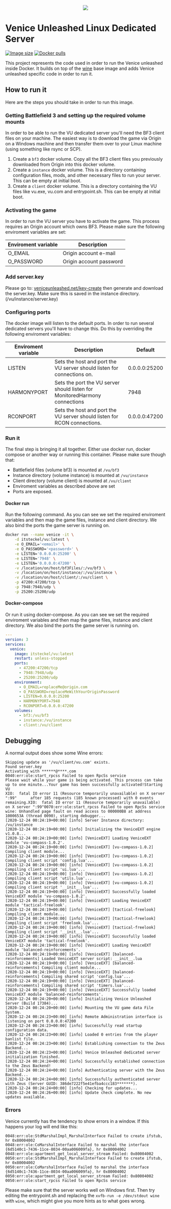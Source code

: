 <p align="center">
  <img src="https://github.com/itsTeckel/vu/blob/master/logo.png?raw=true" />
</p>

# Venice Unleashed Linux Dedicated Server

[![Image size](https://img.shields.io/docker/image-size/itsteckel/vu.svg)](https://hub.docker.com/repository/docker/itsteckel/vu)
[![Docker pulls](https://img.shields.io/docker/pulls/itsteckel/vu.svg)](https://hub.docker.com/repository/docker/itsteckel/vu)

This project represents the code used in order to run the Venice unleashed inside Docker. It builds on top of the [wine](https://github.com/itsTeckel/wine) base image and adds Venice unleashed specific code in order to run it.

## How to run it

Here are the steps you should take in order to run this image.

### Getting Battlefield 3 and setting up the required volume mounts

In order to be able to run the VU dedicated server you'll need the BF3 client files on your machine. The easiest way is to download the game via Origin on a Windows machine and then transfer them over to your Linux machine (using something like rsync or SCP).

1. Create a ```bf3``` docker volume. Copy all the BF3 client files you previously downloaded from Origin into this docker volume.
2. Create a ```instance``` docker volume. This is a directory containing configuration files, mods, and other necessary files to run your server. This can be empty at initial boot.
3. Create a ```client``` docker volume. This is a directory containing the VU files like vu.exe, vu.com and entrypoint.sh. This can be empty at initial boot.

### Activating the game

In order to run the VU server you have to activate the game. This process requires an Origin account which owns BF3. Please make sure the following enviroment variables are set:

| Enviroment variable  | Description
|------------------|----------------|
| O_EMAIL| Origin account e-mail    | 
| O_PASSWORD| Origin account password |

### Add server.key

Please go to: [veniceunleashed.net/key-create](https://veniceunleashed.net/key-create) then generate and download the server.key. Make sure this is saved in the instance directory. (/vu/instance/server.key)


### Configuring ports

The docker image will listen to the default ports. In order to run several dedicated servers you'll have to change this. Do this by overriding the following enviroment variables:

| Enviroment variable  | Description | Default |
|------------------|----------------|----------------|
| LISTEN |  Sets the host and port the VU server should listen for connections on. | 0.0.0.0:25200
| HARMONYPORT | Sets the port the VU server should listen for MonitoredHarmony connections | 7948
| RCONPORT | Sets the host and port the VU server should listen for RCON connections. | 0.0.0.0:47200


### Run it

The final step is bringing it all together. Either use docker run, docker compose or another way or running this container. Please make sure though that:

- Battlefield files (volume bf3) is mounted at ```/vu/bf3```
- Instance directory (volume instance) is mounted at ```/vu/instance```
- Client directory (volume client) is mounted at ```/vu/client```
- Enviroment variables as described above are set
- Ports are exposed.

#### Docker run

Run the following command. As you can see we set the required enviroment variables and then map the game files, instance and client directory. We also bind the ports the game server is running on.

```bash
docker run --name venice -it \
	-d itsteckel/vu:latest \
	-e O_EMAIL='<email>' \
	-e O_PASSWORD='<password>' \
	-e LISTEN='0.0.0.0:25200' \
	-e LISTEN='7948' \
	-e LISTEN='0.0.0.0:47200' \
	-v /location/on/host/bf3Files/:/vu/bf3 \
	-v /location/on/host/instance/:/vu/instance \
	-v /location/on/host/client/:/vu/client \
	-p 47200:47200/tcp \
	-p 7948:7948/udp \
	-p 25200:25200/udp
```

#### Docker-compose

Or run it using docker-compose. As you can see we set the required enviroment variables and then map the game files, instance and client directory. We also bind the ports the game server is running on.

```yaml
---
version: 3
services:
  venice:
    image: itsteckel/vu:latest
    restart: unless-stopped
    ports:
      - 47200:47200/tcp
      - 7948:7948/udp
      - 25200:25200/udp
    environment:
      - O_EMAIL=replaceMe@origin.com
      - O_PASSWORD=replaceMeWithYourOriginPassword
      - LISTEN=0.0.0.0:25200
      - HARMONYPORT=7948
      - RCONPORT=0.0.0.0:47200
    volumes:
      - bf3:/vu/bf3
      - instance:/vu/instance
      - client:/vu/client
```


## Debugging

A normal output does show some Wine errors:
```
Skipping update as '/vu/client/vu.com' exists.
Found server.key
Activating with ******@****.com
0040:err:ole:start_rpcss Failed to open RpcSs service
Please wait while your game is being activated. This process can take up to one minute...Your game has been successfully activated!Starting VU
XIO:  fatal IO error 11 (Resource temporarily unavailable) on X server ":99"      after 185 requests (185 known processed) with 0 events remaining.XIO:  fatal IO error 11 (Resource temporarily unavailable) on X server ":99"0070:err:ole:start_rpcss Failed to open RpcSs service
wine: Unhandled page fault on read access to 000000B8 at address 1000653A (thread 0090), starting debugger...
[2020-12-24 00:24:19+00:00] [info] Server Instance directory: /vu/instance
[2020-12-24 00:24:19+00:00] [info] Initializing the VeniceEXT engine v1.0.8...
[2020-12-24 00:24:19+00:00] [info] [VeniceEXT] Loading VeniceEXT module 'vu-compass-1.0.2'.
[2020-12-24 00:24:19+00:00] [info] [VeniceEXT] [vu-compass-1.0.2] Compiling client module...
[2020-12-24 00:24:19+00:00] [info] [VeniceEXT] [vu-compass-1.0.2] Compiling client script 'config.lua'...
[2020-12-24 00:24:19+00:00] [info] [VeniceEXT] [vu-compass-1.0.2] Compiling client script 'ui.lua'...
[2020-12-24 00:24:19+00:00] [info] [VeniceEXT] [vu-compass-1.0.2] Compiling client script 'utils.lua'...
[2020-12-24 00:24:19+00:00] [info] [VeniceEXT] [vu-compass-1.0.2] Compiling client script '__init__.lua'...
[2020-12-24 00:24:19+00:00] [info] [VeniceEXT] Successfully loaded VeniceEXT module 'vu-compass-1.0.2'.
[2020-12-24 00:24:19+00:00] [info] [VeniceEXT] Loading VeniceEXT module 'tactical-freelook'.
[2020-12-24 00:24:19+00:00] [info] [VeniceEXT] [tactical-freelook] Compiling client module...
[2020-12-24 00:24:19+00:00] [info] [VeniceEXT] [tactical-freelook] Compiling client script 'freelook.lua'...
[2020-12-24 00:24:19+00:00] [info] [VeniceEXT] [tactical-freelook] Compiling client script '__init__.lua'...
[2020-12-24 00:24:19+00:00] [info] [VeniceEXT] Successfully loaded VeniceEXT module 'tactical-freelook'.
[2020-12-24 00:24:19+00:00] [info] [VeniceEXT] Loading VeniceEXT module 'balanced-reinforcements'.
[2020-12-24 00:24:19+00:00] [info] [VeniceEXT] [balanced-reinforcements] Loaded VeniceEXT server script: __init__.lua
[2020-12-24 00:24:19+00:00] [info] [VeniceEXT] [balanced-reinforcements] Compiling client module...
[2020-12-24 00:24:19+00:00] [info] [VeniceEXT] [balanced-reinforcements] Compiling shared script 'config.lua'...
[2020-12-24 00:24:19+00:00] [info] [VeniceEXT] [balanced-reinforcements] Compiling shared script 'timers.lua'...
[2020-12-24 00:24:19+00:00] [info] [VeniceEXT] Successfully loaded VeniceEXT module 'balanced-reinforcements'.
[2020-12-24 00:24:20+00:00] [info] Initializing Venice Unleashed Server (Build 17384)...
[2020-12-24 00:24:20+00:00] [info] Mounting the VU game data File System.
[2020-12-24 00:24:23+00:00] [info] Remote Administration interface is listening on port 0.0.0.0:47200
[2020-12-24 00:24:23+00:00] [info] Successfully read startup configuration data.
[2020-12-24 00:24:23+00:00] [info] Loaded 0 entries from the player banlist file.
[2020-12-24 00:24:23+00:00] [info] Establishing connection to the Zeus Backend...
[2020-12-24 00:24:23+00:00] [info] Venice Unleashed dedicated server initialization finished.
[2020-12-24 00:24:24+00:00] [info] Successfully established connection to the Zeus Backend!
[2020-12-24 00:24:24+00:00] [info] Authenticating server with the Zeus Backend...
[2020-12-24 00:24:24+00:00] [info] Successfully authenticated server with Zeus (Server GUID: 386de7222f5e41efba4ccc183*******).
[2020-12-24 00:24:24+00:00] [info] Checking for updates...
[2020-12-24 00:24:26+00:00] [info] Update check complete. No new updates available.
```

### Errors

Venice currently has the tendency to show errors in a window. If this happens your log will end like this:
```
0048:err:ole:StdMarshalImpl_MarshalInterface Failed to create ifstub, hr 0x80004002
0048:err:ole:CoMarshalInterface Failed to marshal the interface {6d5140c1-7436-11ce-8034-00aa006009fa}, hr 0x80004002
0048:err:ole:apartment_get_local_server_stream Failed: 0x80004002
0050:err:ole:StdMarshalImpl_MarshalInterface Failed to create ifstub, hr 0x80004002
0050:err:ole:CoMarshalInterface Failed to marshal the interface {6d5140c1-7436-11ce-8034-00aa006009fa}, hr 0x80004002
0050:err:ole:apartment_get_local_server_stream Failed: 0x80004002
0050:err:ole:start_rpcss Failed to open RpcSs service
```

Please make sure that the server works well on Windows first. Then try editing the entrypoint.sh and replacing the ```xvfb-run -e /dev/stdout wine``` with ```wine```, which might give you more hints as to what goes wrong. 